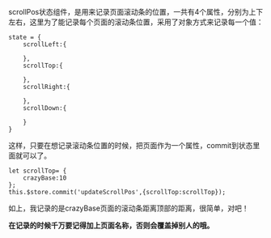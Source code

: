 scrollPos状态组件，是用来记录页面滚动条的位置，一共有4个属性，分别为上下左右，这里为了能记录每个页面的滚动条位置，采用了对象方式来记录每一个值：

```
state = {
    scrollLeft:{

    },
    scrollTop:{

    },
    scrollRight:{

    },
    scrollDown:{

    }
}
```

这样，只要在想记录滚动条位置的时候，把页面作为一个属性，commit到状态里面就可以了。

```
let scrollTop= {
    crazyBase:10
};
this.$store.commit('updateScrollPos',{scrollTop:scrollTop});
```

如上，我记录的是crazyBase页面的滚动条距离顶部的距离，很简单，对吧！

**在记录的时候千万要记得加上页面名称，否则会覆盖掉别人的哦。**

